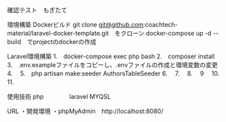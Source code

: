 確認テスト　もぎたて

環境構築
Dockerビルド
git clone git@github.com:coachtech-material/laravel-docker-template.git　をクローン
docker-compose up -d --build　でprojectのdockerの作成

Laravel環境構築
1.　docker-compose exec php bash
2.　composer install
3.　.env.exampleファイルをコピーし、.envファイルの作成と環境変数の変更
4.　
5.　php artisan make:seeder AuthorsTableSeeder
6.　
7.　
8.　
9　
10.　
11.　

使用技術
php　　　　
laravel
MYQSL

URL
・開発環境
・phpMyAdmin　http://localhost:8080/

